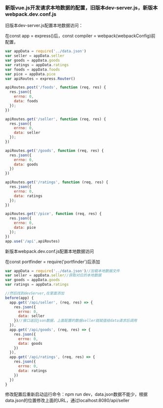 ### 新版vue.js开发请求本地数据的配置，旧版本dev-server.js，新版本webpack.dev.conf.js

旧版本dev-server.js配置本地数据访问：

在const app = express()后，const compiler = webpack(webpackConfig)前配置，

``` javascript
var appData = require('../data.json')
var seller = appData.seller
var goods = appData.goods
var ratings = appData.ratings
var foods = appData.foods
var pice = appData.pice
var apiRoutes = express.Router()

apiRoutes.post('/foods', function (req, res) {
  res.json({
    errno: 0,
    data: foods
  });
})

apiRoutes.get('/seller', function (req, res) {
  res.json({
    errno: 0,
    data: seller
  });
})

apiRoutes.get('/goods', function (req, res) {
  res.json({
    errno: 0,
    data: goods
  })
})

apiRoutes.get('/ratings', function (req, res) {
  res.json({
    errno: 0,
    data: ratings
  });
})

apiRoutes.get('/pice', function (req, res) {
  res.json({
    errno: 0,
    data: pice
  });
})
app.use('/api',apiRoutes)
```

新版本webpack.dev.conf.js配置本地数据访问

在const portfinder = require('portfinder')后添加

```javascript
var appData = require('../data.json')//加载本地数据文件
var seller = appData.seller//获取对应的本地数据
var goods = appData.goods
var ratings = appData.ratings
```

```javascript
//然后找到devServer,在里面添加
before(app) {
  app.get('/api/seller', (req, res) => {
    res.json({
      errno: 0,
      data: seller
    })//接口返回json数据，上面配置的数据seller就赋值给data请求后调用
  }),
  app.get('/api/goods', (req, res) => {
    res.json({
      errno: 0,
      data: goods
    })
  }),
  app.get('/api/ratings', (req, res) => {
    res.json({
      errno: 0,
      data: ratings
    })
  })
} 
```

修改配置后重新启动运行命令：npm run dev，data.json数据不能少，根据data.json的位置修改上面的URL，通过localhost:8080/api/seller